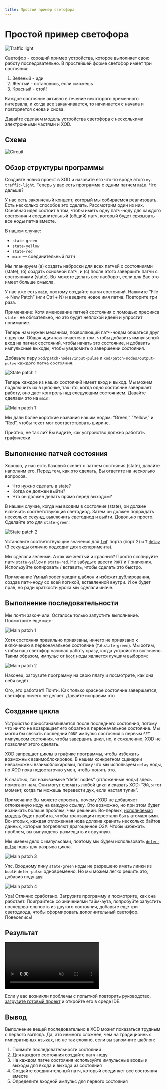 ```yaml
---
title: Простой пример светофора
---
```


# Простой пример светофора

![Traffic light](./traffic-light.jpg)

Светофор - хороший пример устройства, которое выполняет свою работу последовательно. 
В простейшей форме светофор имеет три состояния:

1.  Зеленый - иди
2.  Желтый - остановись, если сможешь
3.  Красный - стой!

Каждое состояние активно в течение некоторого временного интервала, и когда все заканчивается, 
то начинается с начала и повторяется снова и снова.

Давайте сделаем модель устройства светофора с несколькими электронными частями и XOD.

## Схема

![Circuit](./circuit.fz.png)

## Обзор структуры программы

Создайте новый проект в XOD и назовите его что-то вроде этого `my-traffic-light`. 
Теперь у вас есть программа с одним патчем `main`. Что дальше?

У нас есть законченый концепт, который мы собираемся реализовать. 
Есть несколько способов это сделать. Рассмотрим один из них. 
Основная идея состоит в том, чтобы иметь одну патч-ноду для каждого состояния и 
соединительный (общий) патч, который будет связывать все ноды патча вместе. 

В нашем случае:

- `state-green`
- `state-yellow`
- `state-red`
- `main` — соединительный патч

Мы планируем (а) создать наброски для всех патчей с состояниями (state), (б) создать основной патч,
и (с) после этого завершить патчи с состояниями (state). Вы можете делать все наоборот, если
для Вас это имеет больше смысла.

У нас уже есть `main`, поэтому создайте патчи состояний. 
Нажмите “File → New Patch” (или Ctrl + N) и введите новое имя патча. Повторите три раза.

<div class="ui segment note">
<span class="ui ribbon label">Примечание:</span>
Хотя именование патчей состояния с помощью префикса <code>state-</code> не обязательно, 
но это будет неплохой идеей и упростит понимание. 
</div>

Теперь нам нужен механизм, позволяющий патч-нодам общаться друг с другом. 
Общая идия заключается в том, чтобы добавить импульсный вход на патчах состояний, 
чтобы начать это состояние, и добавить импульсные выходы, чтобы уведомить о завершении состояния.

Добавьте пару `xod/patch-nodes/input-pulse` и `xod/patch-nodes/output-pulse` каждого патча состояния:

![State patch 1](./state-1.patch.png)

Теперь каждое из наших состояний имеет вход и выход. Мы можем подключить их в цепочке, 
так что, когда одно состояние завершает работу, оно дает контроль над следующим состоянием. 
Давайте сделаем это на `main`:

![Main patch 1](./main-1.patch.png)

Мы дали более короткие названия нашим нодам: “Green,” “Yellow,” и “Red”, чтобы текст мог соответствовать ширине.

Приятно, не так ли? Вы видите, как устройство должно работать графически.

## Выполнение патчей состояния

Хорошо, у нас есть базовый скелет с патчем состояния (state), давайте наполним его. 
Перед тем, как это сделать, Вы ответите на несколько вопросов.

- Что нужно сделать в state?
- Когда он должен выйти?
- Что он должен делать прямо перед выходом?

В нашем случае, когда мы входим в состояние (state), он должен включить соответствующий светодиод. 
Затем он должен подождать несколько секунд, выключить светодиод и выйти. Довольно просто. 
Сделайте это для `state-green`:

![State patch 2](./state-2.patch.png)

Установите соответствующие значения для [`led`](/libs/xod/common-hardware/led/)’ порта (порт 2) и 
`T` [`delay`](/libs/xod/core/delay/) (3 секунды отлично подходит для эксперимента).

Мы сделали зеленый. А как же желтый и красный? Просто скопируйте патч `state-yellow` и `state-red`. 
Не забудьте ввести `PORT` и `T` значения. Используйте копировать / вставить, чтобы сделать это быстро.

<div class="ui segment note">
<span class="ui ribbon label">Примечание</span>
Умный xoder увидит шаблон и избежит дублирования, создав патч-ноду со всей логикой, вставленной внутри. 
И он будет прав, но ради краткости урока мы сделали иначе.
</div>

## Выполнение последовательности

Мы почти закончили. Осталось только запустить выполнение. Посмотрите еще `main`:

![Main patch 1](./main-1.patch.png)

Хотя состояния правильно привязаны, ничего не привязано к включению в первоначальное состояние (т.е.`state-green`). 
Мы хотим, чтобы наш светофор начинал работу сразу, когда устройство включено. 
Таким образом, импульс от [`boot`](/libs/xod/core/boot/) ноды является лучшим выбором:

![Main patch 2](./main-2.patch.png)

Наконец, загрузите программу на свою плату и посмотрите, как она себя ведёт.

Ого, это работает! Почти. Как только красное состояние завершается, светофор ничего не делает. 
Давайте исправим это

## Создание цикла

Устройство приостанавливается после последнего состояния, потому что ничто не возвращает его обратно в первоначальное состояние. 
Мы могли бы связать последний `DONE` импульс состояния с первым `SET` импульсом состояния, чтобы завершить цикл, но, к сожалению, 
XOD не позволяет этого сделать.

XOD запрещает циклы в графике программы, чтобы избежать возможных взаимоблокировок. 
В нашем конкретном сценарии невозможны взаимоблокировки, потому что мы используем `delay` ноды, 
но XOD пока недостаточно умен, чтобы понять это.

К счастью, так называемые “defer nodes” (отложенные ноды) здесь помогают нам. Они могут сломать любой цикл и сказать XOD: 
“Эй, я тот момент, когда ты можешь перевести дух, если настал тупик”.

<div class="ui segment note">
<span class="ui ribbon label">Примечание</span>
Вы можете спросить, почему XOD не добавляет отложенную ноду на каждую ссылку. Это возможно, но при этом будет возникать 
больше проблем, чем решений. Во-первых, <a href="../execution-model/">исполняемая модель</a> будет разбита, чтобы транзакции перестали быть атомарными. 
Во-вторых, каждая отложенная нода должна хранить несколько байтов данных, которые потребляют драгоценное ОЗУ. 
Чтобы избежать проблем, вы вынуждены размещать их вручную.

</div>

Мы имеем дело с импульсами, поэтому мы будем использовать [`defer-pulse`](/libs/xod/core/defer-pulse/) ноды для разрыва цикла.

![Main patch 3](./main-3.patch.png)

Упс. Входному пину `state-green` ноды не разрешено иметь линки из `boot`и `defer-pulse` одновременно.
Но мы можем легко решить это, добавив ноду [`any`](/libs/xod/core/any/):


![Main patch 4](./main-4.patch.png)

Ура! Отлично сработано. Загрузите программу и посмотрите, как она работает. 
Поиграйтесь со значениями тайм-аута, попробуйте запустить последовательность из другого состояния, 
добавьте еще три светодиода, чтобы сформировать дополнительный светофор. Повеселись!

## Результат

<video controls autoplay muted loop>
    <source src="./result.mp4" type="video/mp4">
</video>

Если у вас возникли проблемы с попыткой повторить руководство, [загрузите готовый проект](./traffic-light-simple.xodball) и откройте его в среде IDE.

## Вывод

Выполнение вещей последовательно в XOD может показаться трудным с первого взгляда. 
Да, это немного сложнее, чем на традиционных императивных языках, 
но не так сложно, если вы запомните шаблон:

1.  Поймите последовательности состояний
2.  Для каждого состояния создайте патч-ноду
3.  На каждом патче состояния используйте импульсные входы и выходы для входа и выхода из состояния
4.  Создайте соединительный патч, который соединяет все состояния вместе
5.  Определите входной импульс для первого состояния
